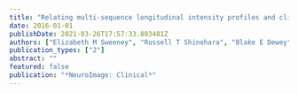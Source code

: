 ```yaml
---
title: "Relating multi-sequence longitudinal intensity profiles and clinical covariates in incident multiple sclerosis lesions"
date: 2016-01-01
publishDate: 2021-03-26T17:57:33.803481Z
authors: ["Elizabeth M Sweeney", "Russell T Shinohara", "Blake E Dewey", "Matthew K Schindler", "John Muschelli", "Daniel S Reich", "Ciprian M Crainiceanu", "Ani Eloyan"]
publication_types: ["2"]
abstract: ""
featured: false
publication: "*NeuroImage: Clinical*"
---
```


